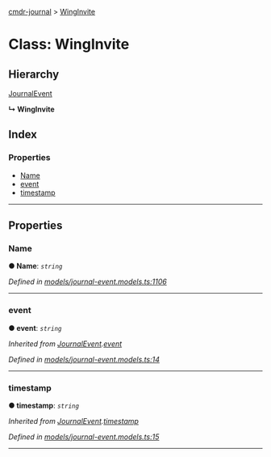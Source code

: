 [cmdr-journal](../README.md) > [WingInvite](../classes/winginvite.md)



# Class: WingInvite

## Hierarchy


 [JournalEvent](journalevent.md)

**↳ WingInvite**







## Index

### Properties

* [Name](winginvite.md#name)
* [event](winginvite.md#event)
* [timestamp](winginvite.md#timestamp)



---
## Properties
<a id="name"></a>

###  Name

**●  Name**:  *`string`* 

*Defined in [models/journal-event.models.ts:1106](https://github.com/chrisbruford/cmdr-journal/blob/5b08b7d/src/models/journal-event.models.ts#L1106)*





___

<a id="event"></a>

###  event

**●  event**:  *`string`* 

*Inherited from [JournalEvent](journalevent.md).[event](journalevent.md#event)*

*Defined in [models/journal-event.models.ts:14](https://github.com/chrisbruford/cmdr-journal/blob/5b08b7d/src/models/journal-event.models.ts#L14)*





___

<a id="timestamp"></a>

###  timestamp

**●  timestamp**:  *`string`* 

*Inherited from [JournalEvent](journalevent.md).[timestamp](journalevent.md#timestamp)*

*Defined in [models/journal-event.models.ts:15](https://github.com/chrisbruford/cmdr-journal/blob/5b08b7d/src/models/journal-event.models.ts#L15)*





___



